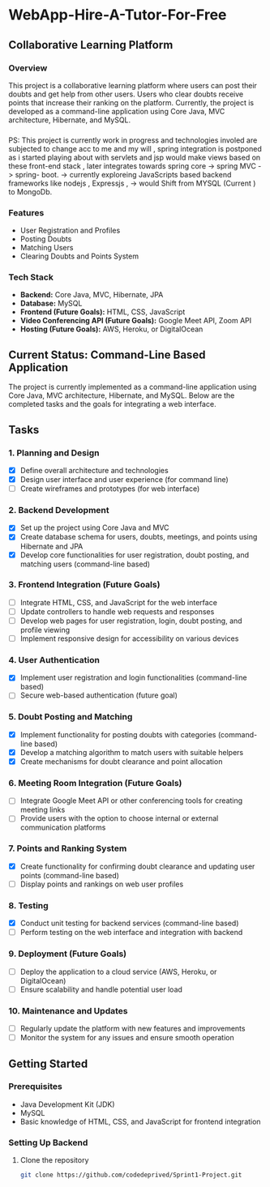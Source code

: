 # WebApp-Hire-A-Tutor-For-Free
## Collaborative Learning Platform

### Overview
This project is a collaborative learning platform where users can post their doubts and get help from other users. Users who clear doubts receive points that increase their ranking on the platform. Currently, the project is developed as a command-line application using Core Java, MVC architecture, Hibernate, and MySQL.

### 
PS: This project is currently work in progress and technologies involed are subjected to change acc to me and my will , spring integration is postponed as i started playing about with servlets and jsp would make views based on these front-end stack , later integrates towards spring core -> spring MVC -> spring- boot.
-> currently exploreing JavaScripts based backend frameworks like nodejs , Expressjs , 
-> would Shift from MYSQL (Current ) to MongoDb.


### Features
- User Registration and Profiles
- Posting Doubts
- Matching Users
- Clearing Doubts and Points System

### Tech Stack
- **Backend:** Core Java, MVC, Hibernate, JPA
- **Database:** MySQL
- **Frontend (Future Goals):** HTML, CSS, JavaScript
- **Video Conferencing API (Future Goals):** Google Meet API, Zoom API
- **Hosting (Future Goals):** AWS, Heroku, or DigitalOcean

## Current Status: Command-Line Based Application
The project is currently implemented as a command-line application using Core Java, MVC architecture, Hibernate, and MySQL. Below are the completed tasks and the goals for integrating a web interface.

## Tasks

### 1. Planning and Design
- [x] Define overall architecture and technologies
- [x] Design user interface and user experience (for command line)
- [ ] Create wireframes and prototypes (for web interface)

### 2. Backend Development
- [x] Set up the project using Core Java and MVC
- [x] Create database schema for users, doubts, meetings, and points using Hibernate and JPA
- [x] Develop core functionalities for user registration, doubt posting, and matching users (command-line based)

### 3. Frontend Integration (Future Goals)
- [ ] Integrate HTML, CSS, and JavaScript for the web interface
- [ ] Update controllers to handle web requests and responses
- [ ] Develop web pages for user registration, login, doubt posting, and profile viewing
- [ ] Implement responsive design for accessibility on various devices

### 4. User Authentication
- [x] Implement user registration and login functionalities (command-line based)
- [ ] Secure web-based authentication (future goal)

### 5. Doubt Posting and Matching
- [x] Implement functionality for posting doubts with categories (command-line based)
- [x] Develop a matching algorithm to match users with suitable helpers
- [x] Create mechanisms for doubt clearance and point allocation

### 6. Meeting Room Integration (Future Goals)
- [ ] Integrate Google Meet API or other conferencing tools for creating meeting links
- [ ] Provide users with the option to choose internal or external communication platforms

### 7. Points and Ranking System
- [x] Create functionality for confirming doubt clearance and updating user points (command-line based)
- [ ] Display points and rankings on web user profiles

### 8. Testing
- [x] Conduct unit testing for backend services (command-line based)
- [ ] Perform testing on the web interface and integration with backend

### 9. Deployment (Future Goals)
- [ ] Deploy the application to a cloud service (AWS, Heroku, or DigitalOcean)
- [ ] Ensure scalability and handle potential user load

### 10. Maintenance and Updates
- [ ] Regularly update the platform with new features and improvements
- [ ] Monitor the system for any issues and ensure smooth operation

## Getting Started

### Prerequisites
- Java Development Kit (JDK)
- MySQL
- Basic knowledge of HTML, CSS, and JavaScript for frontend integration

### Setting Up Backend
1. Clone the repository
   ```bash
   git clone https://github.com/codedeprived/Sprint1-Project.git
